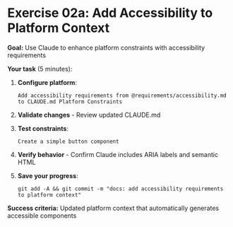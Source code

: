 # Exercise 02a: Add Accessibility to Platform Context

**Goal:** Use Claude to enhance platform constraints with accessibility requirements

**Your task** (5 minutes):

1. **Configure platform**:
   ```
   Add accessibility requirements from @requirements/accessibility.md to CLAUDE.md Platform Constraints
   ```

2. **Validate changes** - Review updated CLAUDE.md

3. **Test constraints**:
   ```
   Create a simple button component
   ```

4. **Verify behavior** - Confirm Claude includes ARIA labels and semantic HTML

5. **Save your progress**:
   ```
   git add -A && git commit -m "docs: add accessibility requirements to platform context"
   ```

**Success criteria:** Updated platform context that automatically generates accessible components